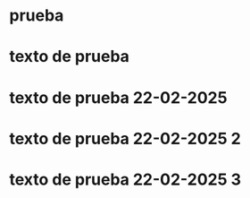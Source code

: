 # prueba
# texto de prueba
# texto de prueba 22-02-2025
# texto de prueba 22-02-2025 2
# texto de prueba 22-02-2025 3